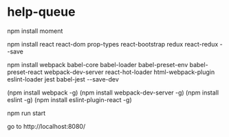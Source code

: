 # help-queue
npm install moment

npm install
	react
	react-dom
	prop-types
	react-bootstrap
	redux
	react-redux
		--save

npm install
	webpack
	babel-core
	babel-loader
	babel-preset-env
	babel-preset-react
	webpack-dev-server
	react-hot-loader
	html-webpack-plugin
	eslint-loader
	jest
	babel-jest
		--save-dev

(npm install webpack -g)
(npm install webpack-dev-server -g)
(npm install eslint -g)
(npm install eslint-plugin-react -g)

npm run start

go to http://localhost:8080/
